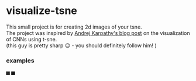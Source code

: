 # visualize-tsne
This small project is for creating 2d images of your tsne.   
The project was inspired by [Andrej Karpathy's blog post](http://cs.stanford.edu/people/karpathy/cnnembed/) on the visualization of CNNs using t-sne.  
(this guy is pretty sharp :wink: - you should definitely follow him! ) 

### examples
<img src="/examples/small_mnist2d.jpg" alt="Image of mnist 2d image" style="width: 10px;height: 10px"/>
<img src="/examples/small_mnistscatter.jpg" alt="Image of mnist scatter image" style="width: 10px;height: 10px"/>



